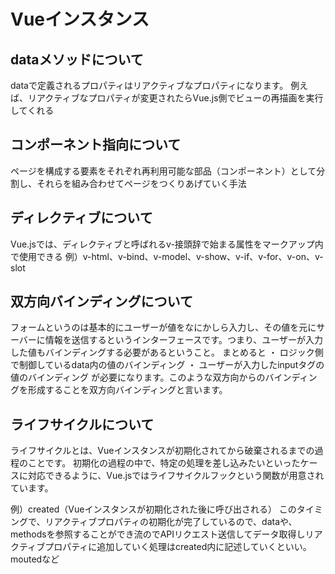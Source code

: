 

# Vueインスタンス

## dataメソッドについて

dataで定義されるプロパティはリアクティブなプロパティになります。
例えば、リアクティブなプロパティが変更されたらVue.js側でビューの再描画を実行してくれる











## コンポーネント指向について

ページを構成する要素をそれぞれ再利用可能な部品（コンポーネント）として分割し、それらを組み合わせてページをつくりあげていく手法


## ディレクティブについて

Vue.jsでは、ディレクティブと呼ばれるv-接頭辞で始まる属性をマークアップ内で使用できる
例）v-html、v-bind、v-model、v-show、v-if、v-for、v-on、v-slot


## 双方向バインディングについて

フォームというのは基本的にユーザーが値をなにかしら入力し、その値を元にサーバーに情報を送信するというインターフェースです。つまり、ユーザーが入力した値もバインディングする必要があるということ。
まとめると
・ ロジック側で制御しているdata内の値のバインディング
・ ユーザーが入力したinputタグの値のバインディング
が必要になります。このような双方向からのバインディングを形成することを双方向バインディングと言います。


## ライフサイクルについて

ライフサイクルとは、Vueインスタンスが初期化されてから破棄されるまでの過程のことです。
初期化の過程の中で、特定の処理を差し込みたいといったケースに対応できるように、Vue.jsではライフサイクルフックという関数が用意されています。

例）created（Vueインスタンスが初期化された後に呼び出される）
           このタイミングで、リアクティブプロパティの初期化が完了しているので、dataや、methodsを参照することができ流のでAPIリクエスト送信してデータ取得しリアクティブプロパティに追加していく処理はcreated内に記述していくといい。
   moutedなど